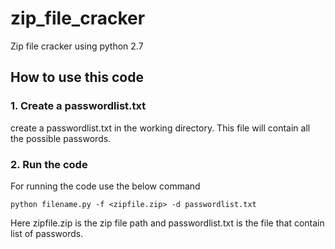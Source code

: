 # zip_file_cracker
Zip file cracker using python 2.7

## How to use this code
### 1. Create a passwordlist.txt
create a passwordlist.txt in the working directory. This file will contain all the possible passwords.

### 2. Run the code
For running the code use the below command
```
python filename.py -f <zipfile.zip> -d passwordlist.txt
```
Here zipfile.zip is the zip file path and passwordlist.txt is the file that contain list of passwords.